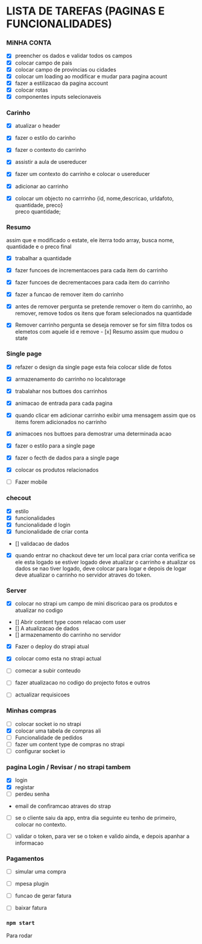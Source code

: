 # LISTA DE TAREFAS (PAGINAS E FUNCIONALIDADES)

### MiNHA CONTA
- [x] preencher os dados e validar todos os campos
- [x] colocar campo de pais
- [x] colocar campo de provincias ou cidades
- [x] colocar um loading ao modificar e mudar para pagina acount
- [x] fazer a estilizacao da pagina account
- [x] colocar rotas
- [x] componentes inputs selecionaveis

### Carinho
- [X] atualizar o header
- [x] fazer o estilo do carinho
- [x] fazer o contexto do carrinho
- [x] assistir a aula de usereducer
- [x] fazer um contexto do carrinho e colocar o usereducer
- [x] adicionar ao carrinho
- [x] colocar um objecto no carrrinho  {id, nome,descricao, urldafoto, quantidade, preco}  
       preco quantidade;
     

### Resumo
assim que e modificado o estate, ele iterra todo array,
busca nome, quantidade e o preco final
- [X] trabalhar a quantidade

- [x] fazer funcoes de incrementacoes para cada item do carrinho
- [x] fazer funcoes de decrementacoes para cada item do carrinho
- [x] fazer a funcao de remover item do carrinho

- [x] antes de remover pergunta se pretende remover
      o item do carrinho, ao remover, remove todos os
      itens que foram selecionados na quantidade
- [x] Remover carrinho
      pergunta se deseja remover
      se for sim
      filtra todos os elemetos com aquele id e remove
      - [x] Resumo assim que mudou o state

### Single page
- [x] refazer o design da single page esta feia colocar slide de fotos
- [x] armazenamento do carrinho no localstorage
- [x] trabalahar nos buttoes dos carrinhos
- [x] animacao de entrada para cada pagina
- [x] quando clicar em adicionar carrinho exibir uma 
   mensagem assim que os items forem adicionados no carrinho
- [x] animacoes nos buttoes para demostrar uma determinada acao
- [x] fazer o estilo para a single page
- [x] fazer o fecth de dados para a single page
- [x] colocar os produtos relacionados
- [ ] Fazer mobile


### checout
- [x] estilo
- [x] funcionalidades
- [x] funcionalidade d login
- [x] funcionalidade de criar conta
- [] validacao de dados
- [x] quando entrar no chackout deve ter um local para criar conta
    verifica se ele esta logado se estiver logado
    deve atualizar o carrinho e atualizar os dados
    se nao tiver logado, deve colocar para logar e depois de logar deve
    atualizar o carrinho no servidor atraves do token.

### Server

- [X] colocar no strapi um campo de mini discricao
para os produtos e atualizar no codigo
- [] Abrir content type coom relacao com user
- [] A atualizacao de dados
- [] armazenamento do carrinho no servidor
- [x] Fazer o deploy do strapi atual
- [x] colocar como esta no strapi actual
- [ ] comecar a subir conteudo
- [ ] fazer atualizacao no codigo do projecto fotos e outros
- [ ] actualizar requisicoes


### Minhas compras
- [ ] colocar socket io no strapi
- [x] colocar uma tabela de compras ali
- [ ] Funcionalidade de pedidos
- [ ] fazer um content type de compras no strapi
- [ ] configurar socket io

### pagina Login / Revisar / no strapi tambem

- [x] login
- [x] registar
- [ ] perdeu senha
- email de confiramcao atraves do strap
- [ ] se o cliente saiu da app, entra dia seguinte eu tenho de primeiro, colocar no contexto.
- [ ] validar o token, para ver se o token e valido ainda, e depois apanhar a informacao


### Pagamentos
- [ ] simular uma compra
- [ ] mpesa plugin
- [ ] funcao de gerar fatura
- [ ] baixar fatura




### `npm start`
Para rodar

